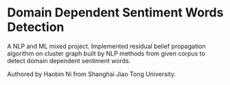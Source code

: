 # Domain Dependent Sentiment Words Detection

A NLP and ML mixed project. Implemented residual belief propagation algorithm on cluster graph built by NLP methods from given corpus to detect domain dependent sentiment words.

Authored by Haobin Ni from Shanghai Jiao Tong University.